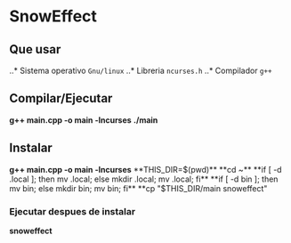 # SnowEffect

## Que usar
..* Sistema operativo `Gnu/linux`
..* Libreria `ncurses.h`
..* Compilador `g++`

## Compilar/Ejecutar
**g++ main.cpp -o main -lncurses**
**./main**

## Instalar
**g++ main.cpp -o main -lncurses**
**THIS_DIR=$(pwd)**
**cd ~**
**if [ -d .local ]; then mv .local; else mkdir .local; mv .local; fi**
**if [ -d bin ]; then mv bin; else mkdir bin; mv bin; fi**
**cp "$THIS_DIR/main snoweffect"

### Ejecutar despues de instalar
**snoweffect**
